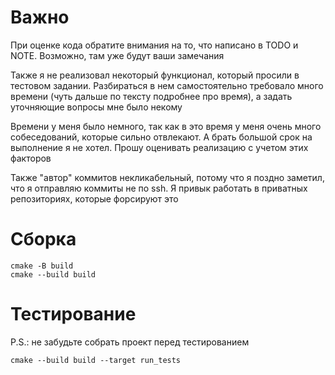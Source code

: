 # Важно

При оценке кода обратите внимания на то, что написано в TODO и NOTE. Возможно, там уже будут ваши замечания

Также я не реализовал некоторый функционал, который просили в тестовом задании. Разбираться в нем самостоятельно требовало много времени (чуть дальше по тексту подробнее про время), а задать уточняющие вопросы мне было некому

Времени у меня было немного, так как в это время у меня очень много собеседований, которые сильно отвлекают. А брать большой срок на выполнение я не хотел. Прошу оценивать реализацию с учетом этих факторов

Также "автор" коммитов некликабельный, потому что я поздно заметил, что я отправляю коммиты не по ssh. Я привык работать в приватных репозиториях, которые форсируют это

# Сборка

```
cmake -B build
cmake --build build
```

# Тестирование

P.S.: не забудьте собрать проект перед тестированием

```
cmake --build build --target run_tests
```

